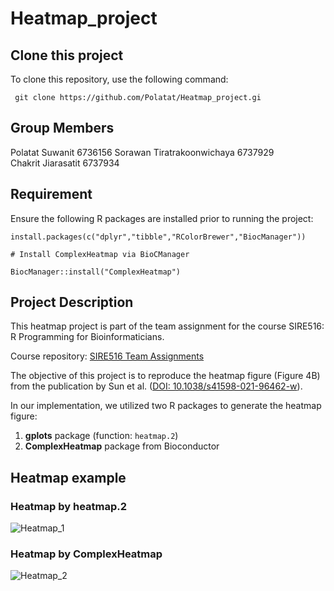 # Heatmap_project


## Clone this project 
To clone this repository, use the following command:
```
 git clone https://github.com/Polatat/Heatmap_project.gi
```

## Group Members 

Polatat Suwanit 6736156
Sorawan Tiratrakoonwichaya 6737929  
Chakrit Jiarasatit 6737934


## Requirement 
Ensure the following R packages are installed prior to running the project:

```
install.packages(c("dplyr","tibble","RColorBrewer","BiocManager"))

# Install ComplexHeatmap via BioCManager

BiocManager::install("ComplexHeatmap")
```

## Project Description

This heatmap project is part of the team assignment for the course SIRE516: R Programming for Bioinformaticians.

Course repository: [SIRE516 Team Assignments](https://github.com/si-medbif/SIRE516/tree/main/Team_Assignments/Heatmap)

The objective of this project is to reproduce the heatmap figure (Figure 4B) from the publication by Sun et al. ([DOI: 10.1038/s41598-021-96462-w](https://doi.org/10.1038/s41598-021-96462-w)).

In our implementation, we utilized two R packages to generate the heatmap figure:

1. **gplots** package (function: `heatmap.2`)
2. **ComplexHeatmap** package from Bioconductor


## Heatmap example

### Heatmap by heatmap.2
![Heatmap_1](https://github.com/user-attachments/assets/6f11cd78-6749-43f8-ac14-86f64878dd99)

### Heatmap by ComplexHeatmap

![Heatmap_2](https://github.com/user-attachments/assets/86bb0b10-98ce-43f0-aef2-defaa3fff40a)




